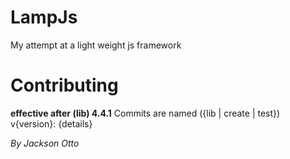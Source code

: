 # LampJs

My attempt at a light weight js framework

# Contributing

**effective after (lib) 4.4.1**
Commits are named ({lib | create | test}) v{version}: {details}

_By Jackson Otto_
